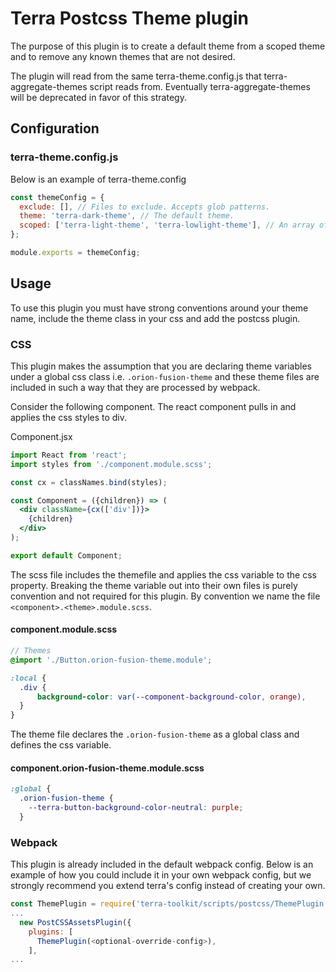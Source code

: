 # Terra Postcss Theme plugin

The purpose of this plugin is to create a default theme from a scoped theme and to remove any known themes that are not desired.

The plugin will read from the same terra-theme.config.js that terra-aggregate-themes script reads from. Eventually terra-aggregate-themes will be deprecated in favor of this strategy.

## Configuration

### terra-theme.config.js

Below is an example of terra-theme.config

```js
const themeConfig = {
  exclude: [], // Files to exclude. Accepts glob patterns.
  theme: 'terra-dark-theme', // The default theme.
  scoped: ['terra-light-theme', 'terra-lowlight-theme'], // An array of scoped themes.
};

module.exports = themeConfig;
```

## Usage

To use this plugin you must have strong conventions around your theme name, include the theme class in your css and add the postcss plugin.

### CSS

This plugin makes the assumption that you are declaring theme variables under a global css class i.e. ```.orion-fusion-theme``` and these theme files are included in such a way that they are processed by webpack.

Consider the following component. The react component pulls in and applies the css styles to div.

Component.jsx

```jsx
import React from 'react';
import styles from './component.module.scss';

const cx = classNames.bind(styles);

const Component = ({children}) => (
  <div className={cx(['div'])}>
    {children}
  </div>
);

export default Component;
```

The scss file includes the themefile and applies the css variable to the css property. Breaking the theme variable out into their own files is purely convention and not required for this plugin. By convention we name the file ```<component>.<theme>.module.scss```.

#### component.module.scss

```scss
// Themes
@import './Button.orion-fusion-theme.module';

:local {
  .div {
      background-color: var(--component-background-color, orange),
  }
}
```

The theme file declares the ```.orion-fusion-theme``` as a global class and defines the css variable.

#### component.orion-fusion-theme.module.scss

```scss
:global {
  .orion-fusion-theme {
    --terra-button-background-color-neutral: purple;
  }
```

### Webpack

This plugin is already included in the default webpack config. Below is an example of how you could include it in  your own webpack config, but we strongly recommend you extend terra's config instead of creating your own.

```js
const ThemePlugin = require('terra-toolkit/scripts/postcss/ThemePlugin');
...
  new PostCSSAssetsPlugin({
    plugins: [
      ThemePlugin(<optional-override-config>),
    ],
...
```
